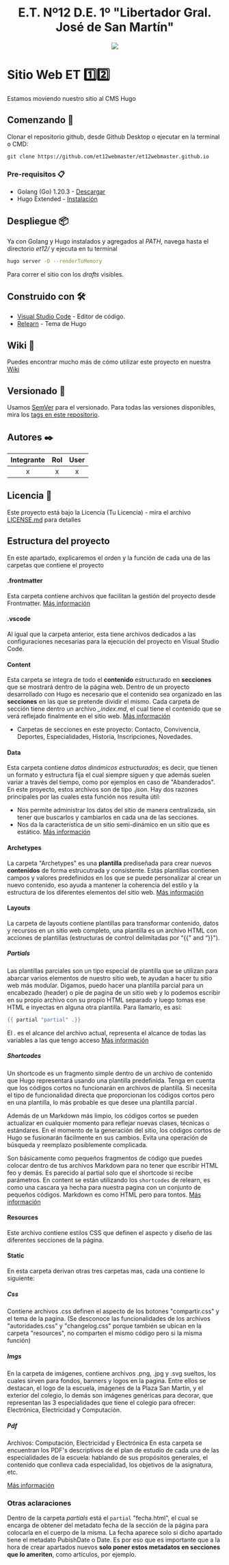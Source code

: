 <h1 align="center">E.T. Nº12 D.E. 1º "Libertador Gral. José de San Martín"</h1>
<p align="center">
  <img src="https://et12.edu.ar/imgs/computacion/vamoaprogramabanner.png">
</p>

# Sitio Web ET 1️⃣2️⃣

Estamos moviendo nuestro sitio al CMS Hugo

## Comenzando 🚀

Clonar el repositorio github, desde Github Desktop o ejecutar en la terminal o CMD:

```
git clone https://github.com/et12webmaster/et12webmaster.github.io
```

### Pre-requisitos 📋

- Golang (Go) 1.20.3 - [Descargar](https://go.dev/dl)
- Hugo Extended - [Instalación](https://gohugo.io/installation)

## Despliegue 📦

Ya con Golang y Hugo instalados y agregados al _PATH_, navega hasta el directorio _et12/_ y ejecuta en tu terminal

```bash
hugo server -D --renderToMemory
```

Para correr el sitio con los _drafts_ visibles.

## Construido con 🛠️

* [Visual Studio Code](https://code.visualstudio.com/#alt-downloads) - Editor de código.
* [Relearn](https://mcshelby.github.io/hugo-theme-relearn/) - Tema de Hugo

## Wiki 📖

Puedes encontrar mucho más de cómo utilizar este proyecto en nuestra [Wiki](https://github.com/tu/proyecto/wiki)

## Versionado 📌

Usamos [SemVer](http://semver.org/) para el versionado. Para todas las versiones disponibles, mira los [tags en este repositorio](https://github.com/ET12DE1Computacion/Fulbo12/tags).

## Autores ✒️

| Integrante        | Rol                   | User                                                    |
| :--------:        | :-:                   | :--:                                                    |
|    x              |           x           |           x                                             |

## Licencia 📄

Este proyecto está bajo la Licencia (Tu Licencia) - mira el archivo [LICENSE.md](LICENSE.md) para detalles

## Estructura del proyecto

En este apartado, explicaremos el orden y la función de cada una de las carpetas que contiene el proyecto

#### .frontmatter

Esta carpeta contiene archivos que facilitan la gestión del proyecto desde Frontmatter. [Más información](https://gohugo.io/content-management/front-matter/)

#### .vscode

Al igual que la carpeta anterior, esta tiene archivos dedicados a las configuraciones necesarias para la ejecución del proyecto en Visual Studio Code. 

#### Content

Esta carpeta se integra de todo el **contenido** estructurado en **secciones** que se mostrará dentro de la página web. Dentro de un proyecto desarrollado con Hugo es necesario que el contenido sea organizado en las **secciones** en las que se pretende dividir el mismo. 
Cada carpeta de sección tiene dentro un archivo *_index.md*, el cual tiene el contenido que se verá reflejado finalmente en el sitio web. [Más información](https://gohugo.io/content-management/sections/)

* Carpetas de secciones en este proyecto: Contacto, Convivencia, Deportes, Especialidades, Historia, Inscripciones, Novedades.

#### Data

Esta carpeta contiene *datos dinámicos* *estructurados*; es decir, que tienen un formato y estructura fija el cual siempre siguen y que además suelen variar a través del tiempo, como por ejemplos en caso de "Abanderados". En este proyecto, estos archivos son de tipo *.json*. Hay dos razones principales por las cuales esta función nos resulta útil:
* Nos permite administrar los datos del sitio de manera centralizada, sin tener que buscarlos y cambiarlos en cada una de las secciones. 
* Nos da la característica de un sitio semi-dinámico en un sitio que es estático. [Más información](https://gohugo.io/methods/site/data/)


#### Archetypes

La carpeta "Archetypes" es una **plantilla** prediseñada para crear nuevos **contenidos** de forma estrucutrada y consistente. Estás plantillas contienen campos y valores predefinidos en los que se puede personalizar al crear un nuevo contenido, eso ayuda a mantener la coherencia del estilo y la estructura de los diferentes elementos del sitio web. [Más información](https://gohugo.io/content-management/archetypes/)

#### Layouts

La carpeta de layouts contiene plantillas para transformar contenido, datos y recursos en un sitio web completo, una plantilla es un archivo HTML con acciones de plantillas (estructuras de control delimitadas por “{{" and “}}"). 

##### Partials

Las plantillas parciales son un tipo especial de plantilla que se utilizan para abarcar varios elementos de nuestro sitio web, te ayudan a hacer tu sitio web más modular. Digamos, puedo hacer una plantilla parcial para un encabezado (header) o pie de pagina de un sitio web y lo podemos escribir en su propio archivo con su propio HTML separado y luego tomas ese HTML e inyectas en alguna otra plantilla. Para llamarlo, es asi:

```go
{{ partial "partial" .}}
```
El . es el alcance del archivo actual, representa el alcance de todas las variables a las que tengo acceso
[Más información](https://gohugo.io/templates/partials/)

##### Shortcodes

Un shortcode es un fragmento simple dentro de un archivo de contenido que Hugo representará usando una plantilla predefinida. Tenga en cuenta que los códigos cortos no funcionarán en archivos de plantilla. Si necesita el tipo de funcionalidad directa que proporcionan los códigos cortos pero en una plantilla, lo más probable es que desee una plantilla parcial .

Además de un Markdown más limpio, los códigos cortos se pueden actualizar en cualquier momento para reflejar nuevas clases, técnicas o estándares. En el momento de la generación del sitio, los códigos cortos de Hugo se fusionarán fácilmente en sus cambios. Evita una operación de búsqueda y reemplazo posiblemente complicada.

Son básicamente como pequeños fragmentos de código que puedes colocar dentro de tus archivos Markdown para no tener que escribir HTML feo y demás. Es parecido al partial solo que el shortcode si recibe parámetros. En content se están utilizando los `shortcodes` de relearn, es como una cascara ya hecha para nuestra pagina con un conjunto de pequeños códigos. Markdown es como HTML pero para tontos.
[Más información](https://gohugo.io/templates/shortcode-templates/)

#### Resources
Este archivo contiene estilos CSS que definen el aspecto y diseño de las diferentes secciones de la página.


#### Static
En esta carpeta derivan otras tres carpetas mas, cada una contiene lo siguiente:

##### Css

Contiene archivos .css definen el aspecto de los botones "compartir.css" y el tema de la pagina. (Se desconoce las funcionalidades de los archivos "autoridades.css" y "changelog.css" porque también se ubican en la carpeta "resources", no comparten el mismo código pero si la misma función)

##### Imgs

En la carpeta de imágenes, contiene archivos .png, .jpg y .svg sueltos, los cuales sirven para fondos, banners y logos en la pagina. Entre ellos se destacan, el logo de la escuela, imágenes de la Plaza San Martin, y el exterior del colegio, lo demás son imágenes genéricas para decorar, que representan las 3 especialidades que tiene el colegio para ofrecer: Electrónica, Electricidad y Computación.

##### Pdf

Archivos: Computación, Electricidad y Electrónica
En esta carpeta se encuentran los PDF's descriptivos de el plan de estudio de cada una de las especialidades de la escuela: hablando de sus propósitos generales, el contenido que conlleva cada especialidad, los objetivos de la asignatura, etc. 


[Más información](https://gohugo.io/content-management/static-files/)

### Otras aclaraciones

Dentro de la carpeta _partials_ está el `partial` "fecha.html", el cual se encarga de obtener del metadato fecha de la sección de la página para colocarla en el cuerpo de la misma. La fecha aparece solo si dicho apartado tiene el metadato PubishDate o Date. Es por eso que es importante que a la hora de crear apartados nuevos **solo poner estos metadatos en secciones que lo ameriten**, como artículos, por ejemplo. 

